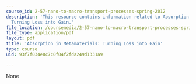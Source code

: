 ```yaml
---
course_id: 2-57-nano-to-macro-transport-processes-spring-2012
description: 'This resource contains information related to Absorption in Metamaterials:
  Turning Loss into Gain.'
file_location: /coursemedia/2-57-nano-to-macro-transport-processes-spring-2012/93f7f034e8c7c0f04f2fda249d1331a9_MIT2_57S12_Ab_in_Metamat.pdf
file_type: application/pdf
layout: pdf
title: 'Absorption in Metamaterials: Turning Loss into Gain'
type: course
uid: 93f7f034e8c7c0f04f2fda249d1331a9

---
```

None